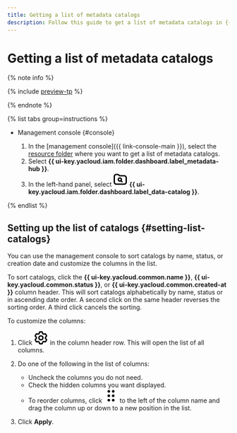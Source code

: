 ```yaml
---
title: Getting a list of metadata catalogs
description: Follow this guide to get a list of metadata catalogs in {{ data-catalog-full-name }}.
---
```


# Getting a list of metadata catalogs

{% note info %}

{% include [preview-tp](../../../_includes/preview-tp.md) %}

{% endnote %}

{% list tabs group=instructions %}

- Management console {#console}

    1. In the [management console]({{ link-console-main }}), select the [resource folder](../../../resource-manager/concepts/resources-hierarchy.md#folder) where you want to get a list of metadata catalogs.
    1. Select **{{ ui-key.yacloud.iam.folder.dashboard.label_metadata-hub }}**.
    1. In the left-hand panel, select ![image](../../../_assets/console-icons/folder-magnifier.svg) **{{ ui-key.yacloud.iam.folder.dashboard.label_data-catalog }}**.

{% endlist %}

## Setting up the list of catalogs {#setting-list-catalogs}

You can use the management console to sort catalogs by name, status, or creation date and customize the columns in the list.

To sort catalogs, click the **{{ ui-key.yacloud.common.name }}**, **{{ ui-key.yacloud.common.status }}**, or **{{ ui-key.yacloud.common.created-at }}** column header. This will sort catalogs alphabetically by name, status or in ascending date order. A second click on the same header reverses the sorting order. A third click cancels the sorting.

To customize the columns:

1. Click ![image](../../../_assets/console-icons/gear.svg) in the column header row. This will open the list of all columns.
1. Do one of the following in the list of columns:

    * Uncheck the columns you do not need.
    * Check the hidden columns you want displayed.
    * To reorder columns, click ![image](../../../_assets/console-icons/grip.svg) to the left of the column name and drag the column up or down to a new position in the list.

1. Click **Apply**.
